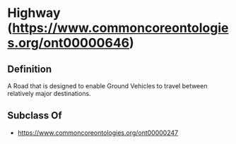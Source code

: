 # Highway (https://www.commoncoreontologies.org/ont00000646)

## Definition
A Road that is designed to enable Ground Vehicles to travel between relatively major destinations.

## Subclass Of
- https://www.commoncoreontologies.org/ont00000247


